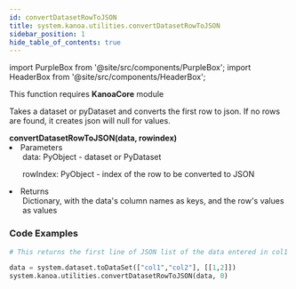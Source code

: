 ```yaml
---
id: convertDatasetRowToJSON
title: system.kanoa.utilities.convertDatasetRowToJSON
sidebar_position: 1
hide_table_of_contents: true
---
```

import PurpleBox from '@site/src/components/PurpleBox';
import HeaderBox from '@site/src/components/HeaderBox';

<PurpleBox>This function requires <b>KanoaCore</b> module</PurpleBox>

<HeaderBox header="Description">Takes a dataset or pyDataset and converts the first row to json. If no rows are found, it creates json will null for values. </HeaderBox>

<HeaderBox header="Syntax">
    <b>convertDatasetRowToJSON(data, rowindex)</b>
    <li> Parameters <br />
        <ul> data: PyObject - dataset or PyDataset </ul>
        <ul> rowIndex: PyObject - index of the row to be converted to JSON </ul>
    </li>
    <li> Returns <br />
        <ul> Dictionary, with the data's column names as keys, and the row's values as values </ul>
    </li>
</HeaderBox>

### Code Examples

```py
# This returns the first line of JSON list of the data entered in col1 and col2

data = system.dataset.toDataSet(["col1","col2"], [[1,2]])
system.kanoa.utilities.convertDatasetRowToJSON(data, 0)
```